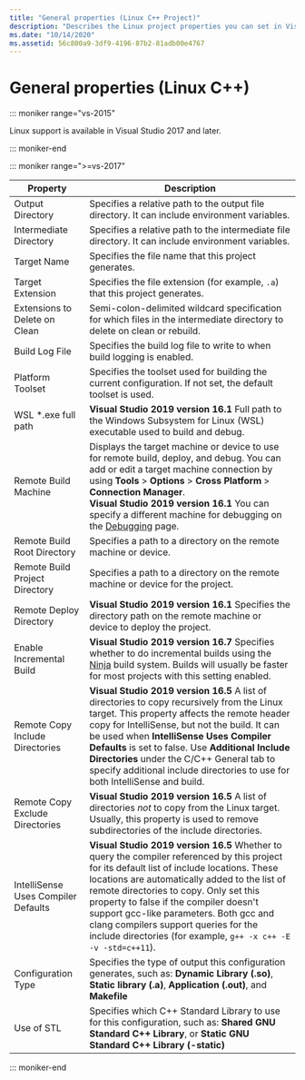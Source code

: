 ```yaml
---
title: "General properties (Linux C++ Project)"
description: "Describes the Linux project properties you can set in Visual Studio on the General properties page."
ms.date: "10/14/2020"
ms.assetid: 56c800a9-3df9-4196-87b2-81adb00e4767
---
```

# General properties (Linux C++)

::: moniker range="vs-2015"

Linux support is available in Visual Studio 2017 and later.

::: moniker-end

::: moniker range=">=vs-2017"

| Property | Description |
|--|--|
| Output Directory | Specifies a relative path to the output file directory. It can include environment variables. |
| Intermediate Directory | Specifies a relative path to the intermediate file directory. It can include environment variables. |
| Target Name | Specifies the file name that this project generates. |
| Target Extension | Specifies the file extension (for example, `.a`) that this project generates. |
| Extensions to Delete on Clean | Semi-colon-delimited wildcard specification for which files in the intermediate directory to delete on clean or rebuild. |
| Build Log File | Specifies the build log file to write to when build logging is enabled. |
| Platform Toolset | Specifies the toolset used for building the current configuration. If not set, the default toolset is used. |
| WSL *.exe full path | **Visual Studio 2019 version 16.1** Full path to the Windows Subsystem for Linux (WSL) executable used to build and debug. |
| Remote Build Machine | Displays the target machine or device to use for remote build, deploy, and debug. You can add or edit a target machine connection by using **Tools** > **Options** > **Cross Platform** > **Connection Manager**.<br /> **Visual Studio 2019 version 16.1** You can specify a different machine for debugging on the [Debugging](debugging-linux.md) page. |
| Remote Build Root Directory | Specifies a path to a directory on the remote machine or device. |
| Remote Build Project Directory | Specifies a path to a directory on the remote machine or device for the project. |
| Remote Deploy Directory | **Visual Studio 2019 version 16.1** Specifies the directory path on the remote machine or device to deploy the project. |
| Enable Incremental Build | **Visual Studio 2019 version 16.7** Specifies whether to do incremental builds using the [Ninja](https://ninja-build.org/) build system. Builds will usually be faster for most projects with this setting enabled. |
| Remote Copy Include Directories | **Visual Studio 2019 version 16.5**  A list of directories to copy recursively from the Linux target. This property affects the remote header copy for IntelliSense, but not the build. It can be used when **IntelliSense Uses Compiler Defaults** is set to false. Use **Additional Include Directories** under the C/C++ General tab to specify additional include directories to use for both IntelliSense and build. |
| Remote Copy Exclude Directories | **Visual Studio 2019 version 16.5** A list of directories *not* to copy from the Linux target. Usually, this property is used to remove subdirectories of the include directories. |
| IntelliSense Uses Compiler Defaults | **Visual Studio 2019 version 16.5** Whether to query the compiler referenced by this project for its default list of include locations. These locations are automatically added to the list of remote directories to copy. Only set this property to false if the compiler doesn't support gcc-like parameters. Both gcc and clang compilers support queries for the include directories (for example, `g++ -x c++ -E -v -std=c++11`). |
| Configuration Type | Specifies the type of output this configuration generates, such as: **Dynamic Library (.so)**, **Static library (.a)**, **Application (.out)**, and **Makefile** |
| Use of STL | Specifies which C++ Standard Library to use for this configuration, such as: **Shared GNU Standard C++ Library**, or **Static GNU Standard C++ Library (-static)** |

::: moniker-end
